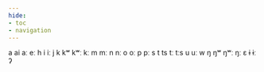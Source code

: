 ```yaml
---
hide:
- toc
- navigation
---
```

a
ai
aː
eː
h
i
iː
j
k
kʷ
kʷː
kː
m
mː
n
nː
o
oː
p
pː
s
t
ts
tː
tːs
u
uː
w
ŋ
ŋʷ
ŋʷː
ŋː
ɛ
ɨ
ɨː
ʔ

